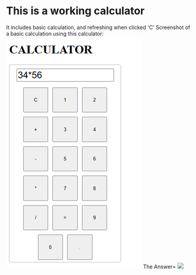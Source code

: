 <h1>This is a working calculator</h1>
It includes basic calculation, and refreshing when clicked 'C'
Screenshot of a basic calculation using this calculator:
<img src="calc1.png" alt="img of calculator">
The Answer=
<img src="calc2.png alt="img of calculator">
